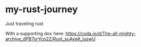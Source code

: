 # my-rust-journey
Just traveling rust

With a supporting doc here: https://coda.io/d/The-all-mighty-archive_dPB7srYcp2Z/Rust_suAye#_luswU
